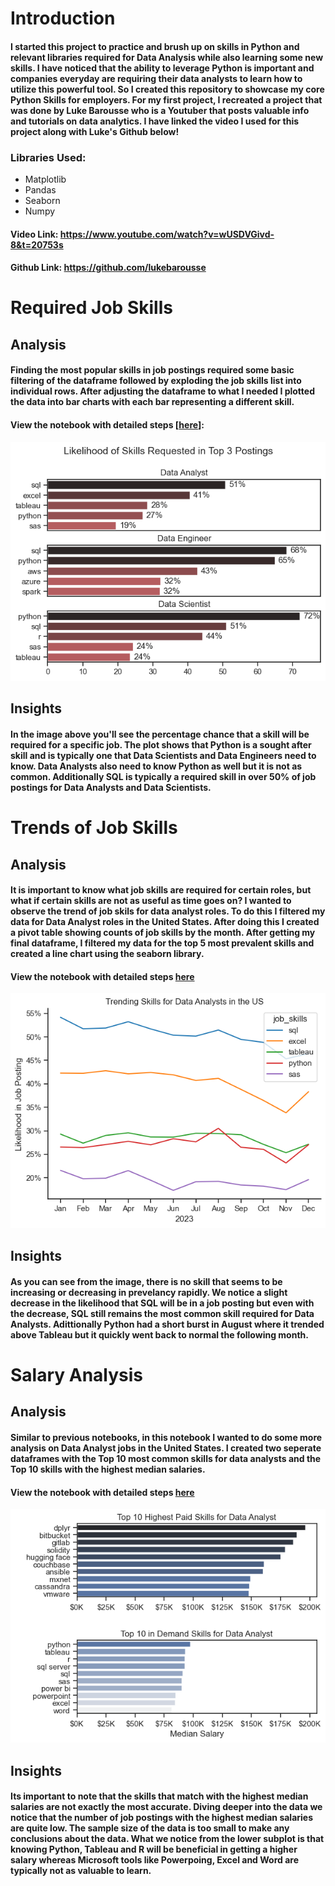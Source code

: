# Introduction 
#### I started this project to practice and brush up on skills in Python and relevant libraries required for Data Analysis while also learning some new skills. I have noticed that the ability to  leverage Python is important and companies everyday are requiring their data analysts to learn how to utilize this powerful tool. So I created this repository to showcase my core Python Skills for employers. For my first project, I recreated a project that was done by Luke Barousse who is a Youtuber that posts valuable info and tutorials on data analytics. I have linked the video I used for this project along with Luke's Github below! 

### Libraries Used:
- Matplotlib
- Pandas
- Seaborn 
- Numpy


#### Video Link:  https://www.youtube.com/watch?v=wUSDVGivd-8&t=20753s 

#### Github Link: https://github.com/lukebarousse

# Required Job Skills
## Analysis 
#### Finding the most popular skills in job postings required some basic filtering of the dataframe followed by exploding the job skills list into individual rows. After adjusting the dataframe to what I needed I plotted the data into bar charts with each bar representing a different skill. 
#### View the notebook with detailed steps [[here](3_Skills_Demand.ipynb)]:


![Visualization of skills percentages](images/skill_demand_percentages.png)

## Insights
#### In the image above you'll see the percentage chance that a skill will be required for a specific job. The plot shows that Python is a sought after skill and is typically one that Data Scientists and Data Engineers need to know. Data Analysts also need to know Python as well but it is not as common. Additionally SQL is typically a required skill in over 50% of job postings for Data Analysts and Data Scientists. 

# Trends of Job Skills 
## Analysis 
#### It is important to know what job skills are required for certain roles, but what if certain skills are not as useful as time goes on? I wanted to observe the trend of job skils for data analyst roles. To do this I filtered my data for Data Analyst roles in the United States. After doing this I created a pivot table showing counts of job skills by the month. After getting my final dataframe, I filtered my data for the top 5 most prevalent skills and created a line chart using the seaborn library.

#### View the notebook with detailed steps [here](4_Skills_Trends.ipynb)
![job skills trend viz](images/skills_trend.png)

## Insights 
#### As you can see from the image, there is no skill that seems to be increasing or decreasing in prevelancy rapidly. We notice a slight decrease in the likelihood that SQL will be in a job posting but even with the decrease, SQL still remains the most common skill required for Data Analysts. Adittionally Python had a short burst in August where it trended above Tableau but it quickly went back to normal the following month.

# Salary Analysis 
## Analysis
#### Similar to previous notebooks, in this notebook I wanted to do some more analysis on Data Analyst jobs in the United States. I created two seperate dataframes with the Top 10 most common skills for data analysts and the Top 10 skills with the highest median salaries.
#### View the notebook with detailed steps [here](5_Salary_Analysis.ipynb)

![salary viz](images/salary_viz.png)

## Insights
#### Its important to note that the skills that match with the highest median salaries are not exactly the most accurate. Diving deeper into the data we notice that the number of job postings with the highest median salaries are quite low. The sample size of the data is too small to make any conclusions about the data. What we notice from the lower subplot is that knowing Python, Tableau and R will be beneficial in getting a higher salary whereas Microsoft tools like Powerpoing, Excel and Word are typically not as valuable to learn.
